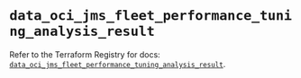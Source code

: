 # `data_oci_jms_fleet_performance_tuning_analysis_result`

Refer to the Terraform Registry for docs: [`data_oci_jms_fleet_performance_tuning_analysis_result`](https://registry.terraform.io/providers/oracle/oci/6.18.0/docs/data-sources/jms_fleet_performance_tuning_analysis_result).
